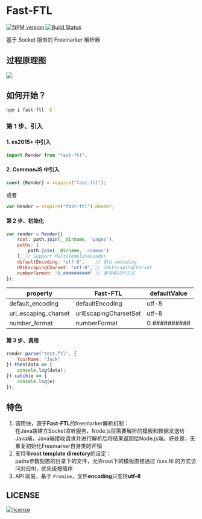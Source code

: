 # Fast-FTL

[![NPM version][npm-image]][npm-url] [![Build Status][travis-image]][travis-url]

基于 Socket 服务的 Freemarker 解析器

## 过程原理图
![](http://note.youdao.com/yws/public/resource/e9a827d44244bc8b89eeb9bb0d3f9c3c/xmlnote/2B03796BC2624CA18FD89F593D67D36F/11721)

## 如何开始？
```bash
npm i fast-ftl -S
```
### 第 1 步、引入 
#### 1. es2015+ 中引入
```javascript
import Render from "fast-ftl";
```

#### 2. CommonJS 中引入
```javascript
const {Render} = require("fast-ftl");
```
或者
```javascript
var Render = require("fast-ftl").Render;
```


#### 第 2 步、初始化
```javascript
var render = Render({
    root: path.join(__dirname, 'pages'), 
    paths: [
        path.join(__dirname, 'common')
    ], // Support MultiTemplateLoader
    defaultEncoding: "utf-8", 	 // 默认 encoding
    URLEscapingCharset: "utf-8", // URLEscapingCharset
    numberFormat: "0.##########" // 数字格式化方式
});
```

| property | Fast-FTL | defaultValue|
| ------| ------ | ------ |
| default_encoding | defaultEncoding | utf-8 |
| url_escaping_charset | urlEscapingCharsetSet | utf-8 |
| number_format | numberFormat | 0.########## |


#### 第 3 步、调用
```javascript
render.parse("test.ftl", {
    YourName: "Jack"
}).then(data => {
    console.log(data);
}).catch(e => {
    console.log(e)
});
```

## 特色
1. 调用快，源于**Fast-FTL**的freemarker解析机制：  
	在Java端建立Socket监听服务，Node.js将需要解析的模板和数据发送给Java端，Java端接收请求并进行解析后将结果返回给Node.js端。好处是，无重复初始化Freemarker自身类的开销
2. 支持多**root template directory**的设定：  
	paths参数配置的目录下的文件，允许root下的模板直接通过 /xxx.ftl 的方式访问对应ftl，优先级按降序
3. API 简易，基于 `Promise`，文件**encoding**只支持**utf-8** 

## LICENSE
[![license][license-image]][license-url]


[npm-url]: https://npmjs.org/package/fast-ftl
[npm-image]: https://img.shields.io/npm/v/fast-ftl.svg
[license-url]: https://github.com/ImHype/Fast-FTL/blob/master/LICENSE
[license-image]: https://img.shields.io/github/license/imhype/Fast-FTL.svg
[travis-image]: https://travis-ci.org/ImHype/Fast-FTL.svg?branch=master
[travis-url]: https://travis-ci.org/ImHype/Fast-FTL
